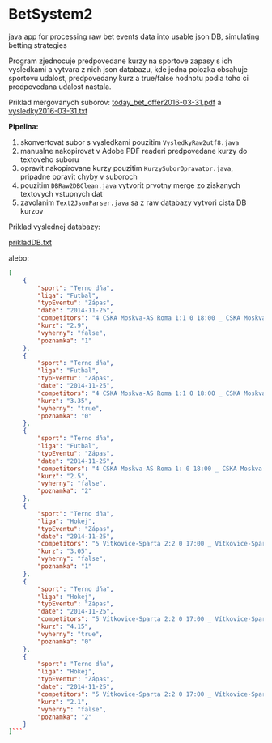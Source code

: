 # BetSystem2
java app for processing raw bet events data into usable json DB, simulating betting strategies

Program zjednocuje predpovedane kurzy na sportove zapasy s ich vysledkami a vytvara z nich json databazu, kde jedna polozka obsahuje sportovu udalost, predpovedany kurz a true/false hodnotu podla toho ci predpovedana udalost nastala.

Priklad mergovanych suborov: [today&#95;bet&#95;offer2016-03-31.pdf](http://jmurin.sk/files/today_bet_offer2016-03-31.pdf) a [vysledky2016-03-31.txt](http://jmurin.sk/files/vysledky2016-03-31.txt)

**Pipelina:**
 
1. skonvertovat subor s vysledkami pouzitim ```VysledkyRaw2utf8.java```
2. manualne nakopirovat v Adobe PDF readeri predpovedane kurzy do textoveho suboru
3. opravit nakopirovane kurzy pouzitim ```KurzySuborOpravator.java```, pripadne opravit chyby v suboroch
4. pouzitim ```DBRaw2DBClean.java``` vytvorit prvotny merge zo ziskanych textovych vstupnych dat
5. zavolanim ```Text2JsonParser.java``` sa z raw databazy vytvori cista DB kurzov

Priklad vyslednej databazy: 

[prikladDB.txt](http://jmurin.sk/files/prikladDB.txt)

alebo:

```JSON
[
    {
        "sport": "Terno dňa",
        "liga": "Futbal",
        "typEventu": "Zápas",
        "date": "2014-11-25",
        "competitors": "4 CSKA Moskva-AS Roma 1:1 0 18:00 _ CSKA Moskva-AS Roma (nL) 2.9 3.35 2.5 18:00",
        "kurz": "2.9",
        "vyherny": "false",
        "poznamka": "1"
    },
    {
        "sport": "Terno dňa",
        "liga": "Futbal",
        "typEventu": "Zápas",
        "date": "2014-11-25",
        "competitors": "4 CSKA Moskva-AS Roma 1:1 0 18:00 _ CSKA Moskva-AS Roma (nL) 2.9 3.35 2.5 18:00",
        "kurz": "3.35",
        "vyherny": "true",
        "poznamka": "0"
    },
    {
        "sport": "Terno dňa",
        "liga": "Futbal",
        "typEventu": "Zápas",
        "date": "2014-11-25",
        "competitors": "4 CSKA Moskva-AS Roma 1: 0 18:00 _ CSKA Moskva-AS Roma (nL) 2.9 3.35 2.5 18:00",
        "kurz": "2.5",
        "vyherny": "false",
        "poznamka": "2"
    },
    {
        "sport": "Terno dňa",
        "liga": "Hokej",
        "typEventu": "Zápas",
        "date": "2014-11-25",
        "competitors": "5 Vítkovice-Sparta 2:2 0 17:00 _ Vítkovice-Sparta (nL) 3.05 4.15 2.1 17:00",
        "kurz": "3.05",
        "vyherny": "false",
        "poznamka": "1"
    },
    {
        "sport": "Terno dňa",
        "liga": "Hokej",
        "typEventu": "Zápas",
        "date": "2014-11-25",
        "competitors": "5 Vítkovice-Sparta 2:2 0 17:00 _ Vítkovice-Sparta (nL) 3.05 4.15 2.1 17:00",
        "kurz": "4.15",
        "vyherny": "true",
        "poznamka": "0"
    },
    {
        "sport": "Terno dňa",
        "liga": "Hokej",
        "typEventu": "Zápas",
        "date": "2014-11-25",
        "competitors": "5 Vítkovice-Sparta 2:2 0 17:00 _ Vítkovice-Sparta (nL) 3.05 4.15 2.1 17:00",
        "kurz": "2.1",
        "vyherny": "false",
        "poznamka": "2"
    }
]```